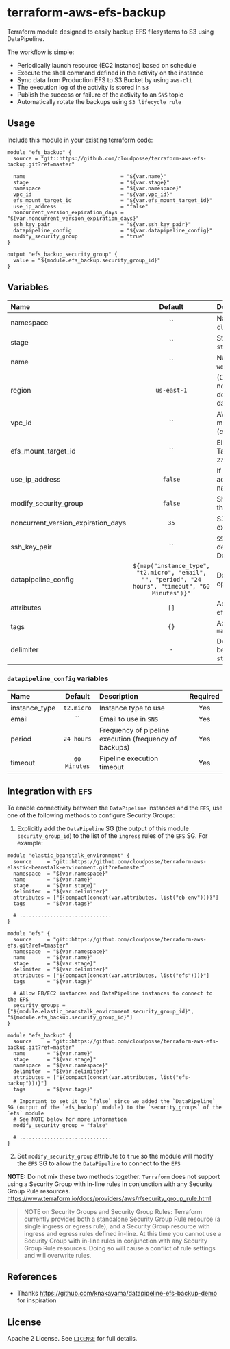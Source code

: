 # terraform-aws-efs-backup

Terraform module designed to easily backup EFS filesystems to S3 using DataPipeline.

The workflow is simple:

* Periodically launch resource (EC2 instance) based on schedule
* Execute the shell command defined in the activity on the instance
* Sync data from Production EFS to S3 Bucket by using `aws-cli`
* The execution log of the activity is stored in `S3`
* Publish the success or failure of the activity to an `SNS` topic
* Automatically rotate the backups using `S3 lifecycle rule`


## Usage

Include this module in your existing terraform code:

```hcl
module "efs_backup" {
  source = "git::https://github.com/cloudposse/terraform-aws-efs-backup.git?ref=master"

  name                               = "${var.name}"
  stage                              = "${var.stage}"
  namespace                          = "${var.namespace}"
  vpc_id                             = "${var.vpc_id}"
  efs_mount_target_id                = "${var.efs_mount_target_id}"
  use_ip_address                     = "false"
  noncurrent_version_expiration_days = "${var.noncurrent_version_expiration_days}"
  ssh_key_pair                       = "${var.ssh_key_pair}"
  datapipeline_config                = "${var.datapipeline_config}"
  modify_security_group              = "true"
}

output "efs_backup_security_group" {
  value = "${module.efs_backup.security_group_id}"
}
```


## Variables

|  Name                              |  Default       |  Description                                                                                  | Required |
|:-----------------------------------|:--------------:|:----------------------------------------------------------------------------------------------|:--------:|
| namespace                          | ``             | Namespace (e.g. `cp` or `cloudposse`)                                                         | Yes      |
| stage                              | ``             | Stage (e.g. `prod`, `dev`, `staging`)                                                         | Yes      |
| name                               | ``             | Name  (e.g. `app` or `wordpress`)                                                             | Yes      |
| region                             | `us-east-1`    | (Optional) AWS Region. If not specified, will be derived from 'aws_region' data source        | No       |
| vpc_id                             | ``             | AWS VPC ID where module should operate (_e.g._ `vpc-a22222ee`)                                | Yes      |
| efs_mount_target_id                | ``             | Elastic File System Mount Target ID (_e.g._ `fsmt-279bfc62`)                                  | Yes      |
| use_ip_address                     | `false`        | If set to `true`, will use IP address instead of DNS name to connect to the `EFS`             | Yes      |
| modify_security_group              | `false`        | Should the module modify the `EFS` security group                                             | No       |
| noncurrent_version_expiration_days | `35`           | S3 object versions expiration period (days)                                                   | Yes      |
| ssh_key_pair                       | ``             | `SSH` key that will be deployed on DataPipeline's instance                                    | No       |
| datapipeline_config                | `${map("instance_type", "t2.micro", "email", "", "period", "24 hours", "timeout", "60 Minutes")}"`| DataPipeline configuration options  | Yes      |
| attributes                         | `[]`           | Additional attributes (_e.g._ `efs-backup`)                                                   | No       |
| tags                               | `{}`           | Additional tags (e.g. `map("BusinessUnit","XYZ")`                                             | No       |
| delimiter                          | `-`            | Delimiter to be used between `name`, `namespace`, `stage` and `attributes`                    | No       |


### `datapipeline_config` variables

|  Name                              |  Default       |  Description                                                | Required |
|:-----------------------------------|:--------------:|:------------------------------------------------------------|:--------:|
| instance_type                      | `t2.micro`     | Instance type to use                                        | Yes      |
| email                              | ``             | Email to use in `SNS`                                       | Yes      |
| period                             | `24 hours`     | Frequency of pipeline execution (frequency of backups)      | Yes      |
| timeout                            | `60 Minutes`   | Pipeline execution timeout                                  | Yes      |



## Integration with `EFS`

To enable connectivity between the `DataPipeline` instances and the `EFS`, use one of the following methods to configure Security Groups:

1. Explicitly add the `DataPipeline` SG (the output of this module `security_group_id`) to the list of the `ingress` rules of the `EFS` SG. For example:

```hcl
module "elastic_beanstalk_environment" {
  source     = "git::https://github.com/cloudposse/terraform-aws-elastic-beanstalk-environment.git?ref=master"
  namespace  = "${var.namespace}"
  name       = "${var.name}"
  stage      = "${var.stage}"
  delimiter  = "${var.delimiter}"
  attributes = ["${compact(concat(var.attributes, list("eb-env")))}"]
  tags       = "${var.tags}"

  # ..............................
}

module "efs" {
  source     = "git::https://github.com/cloudposse/terraform-aws-efs.git?ref=tmaster"
  namespace  = "${var.namespace}"
  name       = "${var.name}"
  stage      = "${var.stage}"
  delimiter  = "${var.delimiter}"
  attributes = ["${compact(concat(var.attributes, list("efs")))}"]
  tags       = "${var.tags}"

  # Allow EB/EC2 instances and DataPipeline instances to connect to the EFS
  security_groups = ["${module.elastic_beanstalk_environment.security_group_id}", "${module.efs_backup.security_group_id}"]
}

module "efs_backup" {
  source     = "git::https://github.com/cloudposse/terraform-aws-efs-backup.git?ref=master"
  name       = "${var.name}"
  stage      = "${var.stage}"
  namespace  = "${var.namespace}"
  delimiter  = "${var.delimiter}"
  attributes = ["${compact(concat(var.attributes, list("efs-backup")))}"]
  tags       = "${var.tags}"
  
  # Important to set it to `false` since we added the `DataPipeline` SG (output of the `efs_backup` module) to the `security_groups` of the `efs` module
  # See NOTE below for more information
  modify_security_group = "false"

  # ..............................
}
```

2. Set `modify_security_group` attribute to `true` so the module will modify the `EFS` SG to allow the `DataPipeline` to connect to the `EFS`

**NOTE:** Do not mix these two methods together. 
`Terraform` does not support using a Security Group with in-line rules in conjunction with any Security Group Rule resources.
https://www.terraform.io/docs/providers/aws/r/security_group_rule.html
> NOTE on Security Groups and Security Group Rules: Terraform currently provides both a standalone Security Group Rule resource 
(a single ingress or egress rule), and a Security Group resource with ingress and egress rules defined in-line. 
At this time you cannot use a Security Group with in-line rules in conjunction with any Security Group Rule resources. 
Doing so will cause a conflict of rule settings and will overwrite rules.


## References

* Thanks https://github.com/knakayama/datapipeline-efs-backup-demo for inspiration


## License

Apache 2 License. See [`LICENSE`](LICENSE) for full details.
